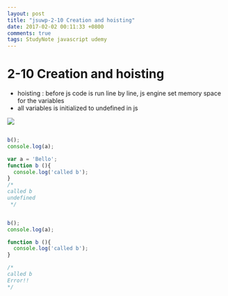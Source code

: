 ```yaml
---
layout: post
title: "jsuwp-2-10 Creation and hoisting"
date: 2017-02-02 00:11:33 +0800
comments: true
tags: StudyNote javascript udemy
---
```


<!--more-->

# 2-10 Creation and hoisting

- hoisting : before js code is run line by line, js engine set memory space for the variables
- all variables is initialized to undefined in js

<img src="{{root_url}}/images/studynotes/creationphase.png">

``` javascript

b();
console.log(a);

var a = 'Bello';
function b (){
  console.log('called b');
}
/*
called b
undefined
 */

```

``` javascript

b();
console.log(a);

function b (){
  console.log('called b');
}

/*
called b
Error!!
*/

```